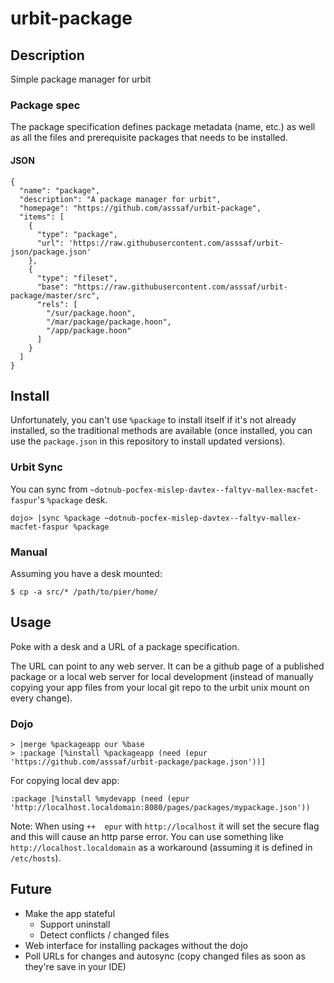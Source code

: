 # urbit-package

## Description
Simple package manager for urbit

### Package spec
The package specification defines package metadata (name, etc.) as well as all the files and prerequisite packages that needs to be installed.

#### JSON
```
{
  "name": "package",
  "description": "A package manager for urbit",
  "homepage": "https://github.com/asssaf/urbit-package",
  "items": [
    {
      "type": "package",
      "url": 'https://raw.githubusercontent.com/asssaf/urbit-json/package.json'
    },
    {
      "type": "fileset",
      "base": "https://raw.githubusercontent.com/asssaf/urbit-package/master/src",
      "rels": [
        "/sur/package.hoon",
        "/mar/package/package.hoon",
        "/app/package.hoon"
      ]
    }
  ]
}
```

## Install

Unfortunately, you can't use `%package` to install itself if it's not already installed, so the traditional methods are available (once installed, you can use the `package.json` in this repository to install updated versions).

### Urbit Sync
You can sync from `~dotnub-pocfex-mislep-davtex--faltyv-mallex-macfet-faspur`'s `%package` desk.
```
dojo> |sync %package ~dotnub-pocfex-mislep-davtex--faltyv-mallex-macfet-faspur %package  
```

### Manual
Assuming you have a desk mounted:
```
$ cp -a src/* /path/to/pier/home/
```

## Usage

Poke with a desk and a URL of a package specification.

The URL can point to any web server. It can be a github page of a published package or a local web server for local development (instead of manually copying your app files from your local git repo to the urbit unix mount on every change).

### Dojo
```
> |merge %packageapp our %base
> :package [%install %packageapp (need (epur 'https://github.com/asssaf/urbit-package/package.json'))]
```

For copying local dev app:
```
:package [%install %mydevapp (need (epur 'http://localhost.localdomain:8080/pages/packages/mypackage.json'))
```

Note: When using `++  epur` with `http://localhost` it will set the secure flag and this will cause an http parse error. You can use something like `http://localhost.localdomain` as a workaround (assuming it is defined in `/etc/hosts`).


## Future
* Make the app stateful
  * Support uninstall
  * Detect conflicts / changed files
* Web interface for installing packages without the dojo
* Poll URLs for changes and autosync (copy changed files as soon as they're save in your IDE)
